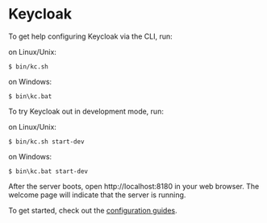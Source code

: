 Keycloak
========

To get help configuring Keycloak via the CLI, run:

on Linux/Unix:

    $ bin/kc.sh

on Windows:

    $ bin\kc.bat

To try Keycloak out in development mode, run: 

on Linux/Unix:

    $ bin/kc.sh start-dev

on Windows:

    $ bin\kc.bat start-dev

After the server boots, open http://localhost:8180 in your web browser. The welcome page will indicate that the server is running.

To get started, check out the [configuration guides](https://www.keycloak.org/guides#server).